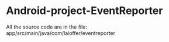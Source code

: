 # Android-project-EventReporter
All the source code are in the file: app/src/main/java/com/laioffer/eventreporter
